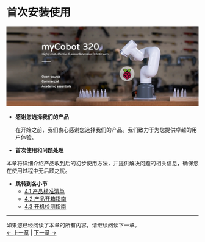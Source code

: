 # 首次安装使用

![1](../../resources/4-FirstInstallAndUse/320Pi.jpg)

- **感谢您选择我们的产品**

  在开始之前，我们衷心感谢您选择我们的产品。我们致力于为您提供卓越的用户体验。

- **首次使用和问题处理**

本章将详细介绍产品收到后的初步使用方法，并提供解决问题的相关信息，确保您在使用过程中无后顾之忧。

- **跳转到各小节**
  - [4.1 产品标准清单](./4.1.1-List.md)
  - [4.2 产品开箱指南](./4.1.2-UNbox.md)
  - [4.3 开机检测指南](./4.1.3-StartRobot/0_StartRobot.md)

---

如果您已经阅读了本章的所有内容，请继续阅读下一章。 <br>
[← 上一章](../../3-UserNotes/320_PI/README.md) | [下一章 →](../../5-BasicApplication/README.md)
